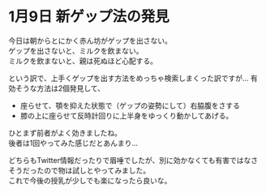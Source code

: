 # 1月9日 新ゲップ法の発見

今日は朝からとにかく赤ん坊がゲップを出さない。  
ゲップを出さないと、ミルクを飲まない。  
ミルクを飲まないと、親は死ぬほど心配する。

という訳で、上手くゲップを出す方法をめっちゃ検索しまくった訳ですが…
有効そうな方法は2個発見して、

- 座らせて、顎を抑えた状態で（ゲップの姿勢にして）右脇腹をさする
- 膝の上に座らせて反時計回りに上半身をゆっくり動かしてあげる。

ひとまず前者がよく効きましたね。  
後者は1回やってみた感じだとあんまり…

どちらもTwitter情報だったりで眉唾でしたが、別に効かなくても有害ではなさそうだったので物は試しとやってみました。  
これで今後の授乳が少しでも楽になったら良いな。